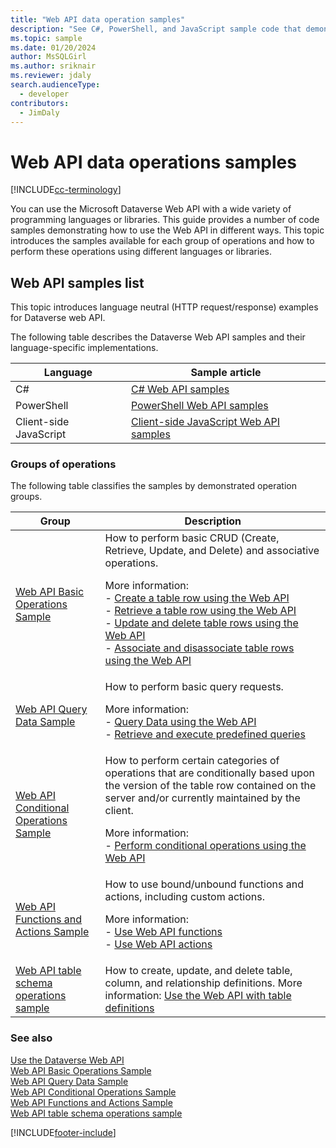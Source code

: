 ```yaml
---
title: "Web API data operation samples"
description: "See C#, PowerShell, and JavaScript sample code that demonstrates how to use the Microsoft Dataverse Web API for basic table row operations, data query, conditional operations, and functions and actions."
ms.topic: sample
ms.date: 01/20/2024
author: MsSQLGirl
ms.author: sriknair
ms.reviewer: jdaly
search.audienceType: 
  - developer
contributors: 
  - JimDaly
---
```


# Web API data operations samples

[!INCLUDE[cc-terminology](../includes/cc-terminology.md)]

You can use the Microsoft Dataverse Web API with a wide variety of programming languages or libraries. This guide provides a number of code samples demonstrating how to use the Web API in different ways. This topic introduces the samples available for each group of operations and how to perform these operations using different languages or libraries.
  
## Web API samples list

This topic introduces language neutral (HTTP request/response) examples for Dataverse web API.

The following table describes the Dataverse Web API samples and their language-specific implementations.

|Language|Sample article|
|---------|---------|
|C#|[C# Web API samples](web-api-samples-csharp.md)|
|PowerShell|[PowerShell Web API samples](web-api-samples-powershell.md)|
|Client-side JavaScript|[Client-side JavaScript Web API samples](web-api-samples-client-side-javascript.md)|


  
### Groups of operations

The following table classifies the samples by demonstrated operation groups.  
  
|Group|Description|  
|-----------|-----------------|  
|[Web API Basic Operations Sample](web-api-basic-operations-sample.md)|How to perform basic CRUD (Create, Retrieve, Update, and Delete) and associative operations.<p/> More information: <br/>-   [Create a table row using the Web API](create-entity-web-api.md)<br />-   [Retrieve a table row using the Web API](retrieve-entity-using-web-api.md)<br />-   [Update and delete table rows using the Web API](update-delete-entities-using-web-api.md)<br />-   [Associate and disassociate table rows using the Web API](associate-disassociate-entities-using-web-api.md)|  
|[Web API Query Data Sample](web-api-query-data-sample.md)|How to perform basic query requests.<p/> More information: <br /> -   [Query Data using the Web API](query/overview.md)<br />-   [Retrieve and execute predefined queries](retrieve-and-execute-predefined-queries.md)|  
|[Web API Conditional Operations Sample](web-api-conditional-operations-sample.md)|How to perform certain categories of operations that are conditionally based upon the version of the table row contained on the  server and/or currently maintained by the client. <p/>More information:<br/>-   [Perform conditional operations using the Web API](perform-conditional-operations-using-web-api.md)|  
|[Web API Functions and Actions Sample](web-api-functions-actions-sample.md)|How to use bound/unbound functions and actions, including custom actions.<p/>More information: <br/>-   [Use Web API functions](use-web-api-functions.md)<br />-   [Use Web API actions](use-web-api-actions.md)|
|[Web API table schema operations sample](web-api-metadata-operations-sample.md)|How to create, update, and delete table, column, and relationship definitions. More information: [Use the Web API with table definitions](use-web-api-metadata.md)|

  
### See also

[Use the Dataverse Web API](overview.md)   
[Web API Basic Operations Sample](web-api-basic-operations-sample.md)   
[Web API Query Data Sample](web-api-query-data-sample.md)   
[Web API Conditional Operations Sample](web-api-conditional-operations-sample.md)   
[Web API Functions and Actions Sample](web-api-functions-actions-sample.md)   
[Web API table schema operations sample](web-api-metadata-operations-sample.md)


[!INCLUDE[footer-include](../../../includes/footer-banner.md)]
